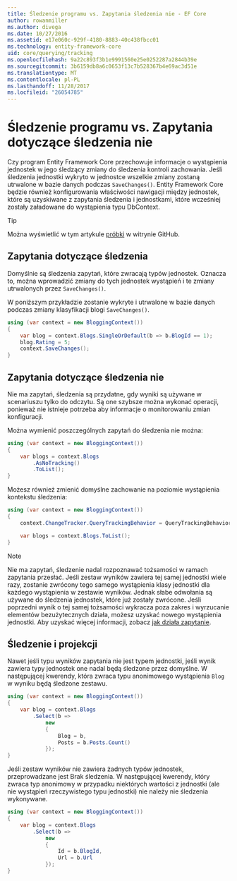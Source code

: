 ```yaml
---
title: Śledzenie programu vs. Zapytania śledzenia nie - EF Core
author: rowanmiller
ms.author: divega
ms.date: 10/27/2016
ms.assetid: e17e060c-929f-4180-8883-40c438fbcc01
ms.technology: entity-framework-core
uid: core/querying/tracking
ms.openlocfilehash: 9a22c893f3b1e9991560e25e0252287a2844b39e
ms.sourcegitcommit: 3b6159db8a6c0653f13c7b528367b4e69ac3d51e
ms.translationtype: MT
ms.contentlocale: pl-PL
ms.lasthandoff: 11/28/2017
ms.locfileid: "26054785"
---
```

# <a name="tracking-vs-no-tracking-queries"></a>Śledzenie programu vs. Zapytania dotyczące śledzenia nie

Czy program Entity Framework Core przechowuje informacje o wystąpienia jednostek w jego śledzący zmiany do śledzenia kontroli zachowania. Jeśli śledzenia jednostki wykryto w jednostce wszelkie zmiany zostaną utrwalone w bazie danych podczas `SaveChanges()`. Entity Framework Core będzie również konfigurowania właściwości nawigacji między jednostek, które są uzyskiwane z zapytania śledzenia i jednostkami, które wcześniej zostały załadowane do wystąpienia typu DbContext.

> [!TIP]  
> Można wyświetlić w tym artykule [próbki](https://github.com/aspnet/EntityFramework.Docs/tree/master/samples/core/Querying) w witrynie GitHub.

## <a name="tracking-queries"></a>Zapytania dotyczące śledzenia

Domyślnie są śledzenia zapytań, które zwracają typów jednostek. Oznacza to, można wprowadzić zmiany do tych jednostek wystąpień i te zmiany utrwalonych przez `SaveChanges()`.

W poniższym przykładzie zostanie wykryte i utrwalone w bazie danych podczas zmiany klasyfikacji blogi `SaveChanges()`.

<!-- [!code-csharp[Main](samples/core/Querying/Querying/Tracking/Sample.cs)] -->
``` csharp
using (var context = new BloggingContext())
{
    var blog = context.Blogs.SingleOrDefault(b => b.BlogId == 1);
    blog.Rating = 5;
    context.SaveChanges();
}
```

## <a name="no-tracking-queries"></a>Zapytania dotyczące śledzenia nie

Nie ma zapytań, śledzenia są przydatne, gdy wyniki są używane w scenariuszu tylko do odczytu. Są one szybsze można wykonać operacji, ponieważ nie istnieje potrzeba aby informacje o monitorowaniu zmian konfiguracji.

Można wymienić poszczególnych zapytań do śledzenia nie można:

<!-- [!code-csharp[Main](samples/core/Querying/Querying/Tracking/Sample.cs?highlight=4)] -->
``` csharp
using (var context = new BloggingContext())
{
    var blogs = context.Blogs
        .AsNoTracking()
        .ToList();
}
```

Możesz również zmienić domyślne zachowanie na poziomie wystąpienia kontekstu śledzenia:

<!-- [!code-csharp[Main](samples/core/Querying/Querying/Tracking/Sample.cs?highlight=3)] -->
``` csharp
using (var context = new BloggingContext())
{
    context.ChangeTracker.QueryTrackingBehavior = QueryTrackingBehavior.NoTracking;

    var blogs = context.Blogs.ToList();
}
```

> [!NOTE]  
> Nie ma zapytań, śledzenie nadal rozpoznawać tożsamości w ramach zapytania przesłać. Jeśli zestaw wyników zawiera tej samej jednostki wiele razy, zostanie zwrócony tego samego wystąpienia klasy jednostki dla każdego wystąpienia w zestawie wyników. Jednak słabe odwołania są używane do śledzenia jednostek, które już zostały zwrócone. Jeśli poprzedni wynik o tej samej tożsamości wykracza poza zakres i wyrzucanie elementów bezużytecznych działa, możesz uzyskać nowego wystąpienia jednostki. Aby uzyskać więcej informacji, zobacz [jak działa zapytanie](overview.md).

## <a name="tracking-and-projections"></a>Śledzenie i projekcji

Nawet jeśli typu wyników zapytania nie jest typem jednostki, jeśli wynik zawiera typy jednostek one nadal będą śledzone przez domyślne. W następującej kwerendy, która zwraca typu anonimowego wystąpienia `Blog` w wyniku będą śledzone zestawu.

<!-- [!code-csharp[Main](samples/core/Querying/Querying/Tracking/Sample.cs?highlight=7)] -->
``` csharp
using (var context = new BloggingContext())
{
    var blog = context.Blogs
        .Select(b =>
            new
            {
                Blog = b,
                Posts = b.Posts.Count()
            });
}
```

Jeśli zestaw wyników nie zawiera żadnych typów jednostek, przeprowadzane jest Brak śledzenia. W następującej kwerendy, który zwraca typ anonimowy w przypadku niektórych wartości z jednostki (ale nie wystąpień rzeczywistego typu jednostki) nie należy nie śledzenia wykonywane.

<!-- [!code-csharp[Main](samples/core/Querying/Querying/Tracking/Sample.cs)] -->
``` csharp
using (var context = new BloggingContext())
{
    var blog = context.Blogs
        .Select(b =>
            new
            {
                Id = b.BlogId,
                Url = b.Url
            });
}
```
